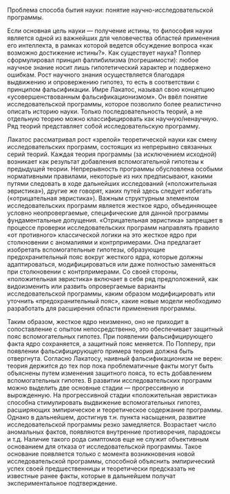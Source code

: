 Проблема способа бытия науки: понятие научно-исследовательской программы.

Если основная цель науки — получение истины, то философия науки является одной из
важнейших для человечества областей применения его интеллекта, в рамках которой
ведется обсуждение вопроса «как возможно достижение истины?». Как существует
наука? Поппер сформулировал принцип фаллибилизма (погрешимости): любое научное
знание носит лишь гипотетический характер и подвержено ошибкам. Рост научного
знания осуществляется благодаря выдвижению и опровержению гипотез, то есть в
соответствии с принципом
фальсификации.
Имре  Лакатос,  называл  свою  концепцию  «усовершенствованным
фальсификационизмом». Он ввёл понятие исследовательской программы, которое
позволило более реалистично описать историю науки. Только последовательность
теорий, а не отдельную теорию можно классифицировать как научную/ненаучную. Ряд
теорий представляет собой исследовательскую
программу.

Лакатос рассматривал рост «зрелой» теоретической науки как смену
исследовательских программ, состоящих из непрерывно связанных серий теорий. Каждая
теория программы (за исключением исходной) возникает как результат добавления
вспомогательной гипотезы к предыдущей теории.
Непрерывность программы обусловлена особыми нормативными правилами, некоторые
из них предписывают, какими путями следовать в ходе дальнейших исследований
(«положительная эвристика»), другие же говорят, каких путей здесь следует избегать
(«отрицательная эвристика»).
Важным структурным элементом исследовательских программ является жесткое ядро,
объединяющее условно неопровергаемые, специфические для данной программы
фундаментальные допущения. «Отрицательная эвристика» запрещает в процессе
проверки исследовательских программ направлять правило «от противного»
классической логики на это жесткое ядро при столкновении с аномалиями и
контрпримерами. Она предлагает изобретать вспомогательные гипотезы, образующие
предохранительный пояс вокруг жесткого ядра, которые должны адаптироваться,
модифицироваться или даже полностью заменяться при столкновении с
контрпримерами. Со своей стороны, «положительная эвристика» включает в себя ряд
предположений, как видоизменить или развить опровергаемые варианты
исследовательской программы, каким образом модифицировать или уточнить
«предохранительный пояс», какие новые модели необходимо разработать для
расширения области применения программы.

Таким образом, жесткое ядро неизменно, оно не приходит в сопоставление с опытом
непосредственно, это обеспечивает защитный пояс вспомогательных гипотез. При
появлении фальсифицирующего факта ядро сохраняется, а защитный пояс меняется. По
Попперу, при появлении фальсифицирующего примера теория должна быть отвергнута.
Согласно Лакатосу, наивный фальсификационизм не верен: теория держится до тех пор
пока проблематичные факты могут быть объяснены путем изменения защитного пояса,
то есть добавлением вспомогательных гипотез.
В развитии исследовательских программ можно выделить две основные стадии —
прогрессивную и вырожденную. На прогрессивной стадии «положительная эвристика»
способна стимулировать выдвижение вспомогательных гипотез, расширяющих
эмпирическое и теоретическое содержание программы. Однако в дальнейшем, достигнув
т.н. пункта насыщения, развитие исследовательской
программы резко замедляется. Возрастает число аномальных фактов, появляются
внутренние противоречия, парадоксы и т.д. Наличие такого рода симптомов еще не
служит объективным основанием для отказа от исследовательской программы. Такое
основание появляется только с момента возникновения новой исследовательской
программы, способной объяснить эмпирический успех своей предшественницы и
теоретически предсказать не известные ранее факты, которые в дальнейшем получат
экспериментальное подтверждение.
